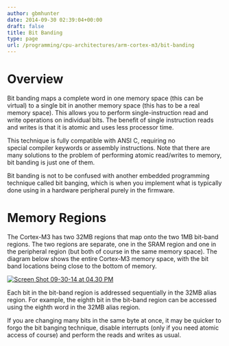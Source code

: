 ```yaml
---
author: gbmhunter
date: 2014-09-30 02:39:04+00:00
draft: false
title: Bit Banding
type: page
url: /programming/cpu-architectures/arm-cortex-m3/bit-banding
---
```


# Overview

Bit banding maps a complete word in one memory space (this can be virtual) to a single bit in another memory space (this has to be a real memory space). This allows you to perform single-instruction read and write operations on individual bits. The benefit of single instruction reads and writes is that it is atomic and uses less processor time.

This technique is fully compatible with ANSI C, requiring no special compiler keywords or assembly instructions. Note that there are many solutions to the problem of performing atomic read/writes to memory, bit banding is just one of them.

Bit banding is not to be confused with another embedded programming technique called bit banging, which is when you implement what is typically done using in a hardware peripheral purely in the firmware.

# Memory Regions

The Cortex-M3 has two 32MB regions that map onto the two 1MB bit-band regions. The two regions are separate, one in the SRAM region and one in the peripheral region (but both of course in the same memory space). The diagram below shows the entire Cortex-M3 memory space, with the bit band locations being close to the bottom of memory.

[![Screen Shot 09-30-14 at 04.30 PM](http://blog.mbedded.ninja/wp-content/uploads/2014/09/Screen-Shot-09-30-14-at-04.30-PM.png)
](http://blog.mbedded.ninja/wp-content/uploads/2014/09/Screen-Shot-09-30-14-at-04.30-PM.png)

Each bit in the bit-band region is addressed sequentially in the 32MB alias region. For example, the eighth bit in the bit-band region can be accessed using the eighth word in the 32MB alias region.

If you are changing many bits in the same byte at once, it may be quicker to forgo the bit banging technique, disable interrupts (only if you need atomic access of course) and perform the reads and writes as usual.
